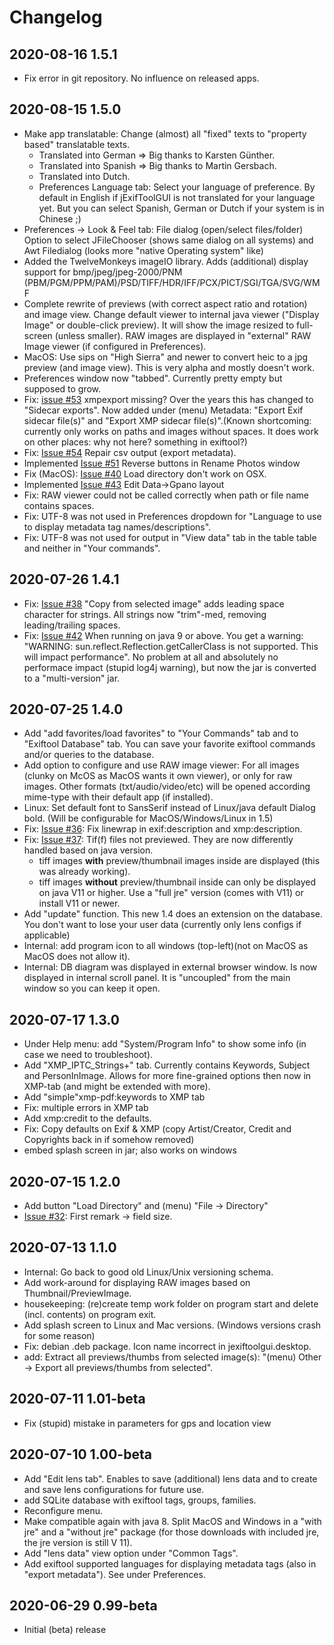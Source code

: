 # Changelog

## 2020-08-16 1.5.1
* Fix error in git repository. No influence on released apps.

## 2020-08-15 1.5.0
* Make app translatable: Change (almost) all "fixed" texts to "property based" translatable texts.
    * Translated into German => Big thanks to Karsten Günther.
    * Translated into Spanish => Big thanks to Martin Gersbach.
    * Translated into Dutch.
    * Preferences Language tab: Select your language of preference. By default in English if jExifToolGUI is not translated for your language yet.  But you can select Spanish, German or Dutch if your system is in Chinese ;) 
* Preferences -> Look & Feel tab: File dialog (open/select files/folder) Option to select JFileChooser (shows same dialog on all systems) and Awt Filedialog (looks more "native Operating system" like)
* Added the TwelveMonkeys imageIO library. Adds (additional) display support for bmp/jpeg/jpeg-2000/PNM (PBM/PGM/PPM/PAM)/PSD/TIFF/HDR/IFF/PCX/PICT/SGI/TGA/SVG/WMF
* Complete rewrite of previews (with correct aspect ratio and rotation) and image view. Change default viewer to internal java viewer ("Display Image" or double-click preview). It will show the image resized to full-screen (unless smaller). RAW images are displayed in "external" RAW Image viewer (if configured in Preferences). 
* MacOS: Use sips on "High Sierra" and newer to convert heic to a jpg preview (and image view). This is very alpha and mostly doesn't work.
* Preferences window now "tabbed". Currently pretty empty but supposed to grow.
* Fix: [issue #53](https://github.com/hvdwolf/jExifToolGUI/issues/53) xmpexport missing? Over the years this has changed to "Sidecar exports". Now added under (menu) Metadata: "Export Exif sidecar file(s)" and "Export XMP sidecar file(s)".(Known shortcoming: currently only works on paths and images without spaces. It does work on other places: why not here? something in exiftool?)
* Fix: [Issue #54](https://github.com/hvdwolf/jExifToolGUI/issues/54) Repair csv output (export metadata).
* Implemented [Issue #51](https://github.com/hvdwolf/jExifToolGUI/issues/51) Reverse buttons in Rename Photos window
* Fix (MacOS): [Issue #40](https://github.com/hvdwolf/jExifToolGUI/issues/40) Load directory don't work on OSX.
* Implemented [Issue #43](https://github.com/hvdwolf/jExifToolGUI/issues/43) Edit Data->Gpano layout
* Fix: RAW viewer could not be called correctly when path or file name contains spaces.
* Fix: UTF-8 was not used in Preferences dropdown for "Language to use to display metadata tag names/descriptions".
* Fix: UTF-8 was not used for output in "View data" tab in the table table and neither in "Your commands".


## 2020-07-26 1.4.1
* Fix: [Issue #38](https://github.com/hvdwolf/jExifToolGUI/issues/38) "Copy from selected image" adds leading space character for strings. All strings now "trim"-med, removing leading/trailing spaces.
* Fix: [Issue #42](https://github.com/hvdwolf/jExifToolGUI/issues/42) When running on java 9 or above. You get a warning: "WARNING: sun.reflect.Reflection.getCallerClass is not supported. This will impact performance". No problem at all and absolutely no performace impact (stupid log4j warning), but now the jar is converted to a "multi-version" jar.

## 2020-07-25 1.4.0
* Add "add favorites/load favorites" to "Your Commands" tab and to "Exiftool Database" tab. You can save your favorite exiftool commands and/or queries to the database.
* Add option to configure and use RAW image viewer: For all images (clunky on McOS as MacOS wants it own viewer), or only for raw images. Other formats (txt/audio/video/etc) will be opened according mime-type with their default app (if installed).
* Linux: Set default font to SansSerif instead of Linux/java default Dialog bold. (Will be configurable for MacOS/Windows/Linux in 1.5)
* Fix: [Issue #36](https://github.com/hvdwolf/jExifToolGUI/issues/36): Fix linewrap in exif:description and xmp:description.
* Fix: [Issue #37](https://github.com/hvdwolf/jExifToolGUI/issues/37): Tif(f) files not previewed. They are now differently handled based on java version.
    * tiff images **with** preview/thumbnail images inside are displayed (this was already working).
    * tiff images **without** preview/thumbnail inside can only be displayed on java V11 or higher. Use a "full jre" version (comes with V11) or install V11 or newer.
* Add "update" function. This new 1.4 does an extension on the database. You don't want to lose your user data (currently only lens configs if applicable)
* Internal: add program icon to all windows (top-left)(not on MacOS as MacOS does not allow it).
* Internal: DB diagram was displayed in external browser window. Is now displayed in internal scroll panel. It is "uncoupled" from the main window so you can keep it open.

## 2020-07-17 1.3.0
* Under Help menu: add "System/Program Info" to show some info (in case we need to troubleshoot).
* Add "XMP_IPTC_Strings+" tab. Currently contains Keywords, Subject and PersonInImage. Allows for more fine-grained options then now in XMP-tab (and might be extended with more).
* Add "simple"xmp-pdf:keywords to XMP tab
* Fix: multiple errors in XMP tab
* Add xmp:credit to the defaults.
* Fix: Copy defaults on Exif & XMP (copy Artist/Creator, Credit and Copyrights back in if somehow removed)
* embed splash screen in jar; also works on windows

## 2020-07-15 1.2.0
* Add button "Load Directory" and (menu) "File -> Directory"
* [Issue #32](https://github.com/hvdwolf/jExifToolGUI/issues/32): First remark -> field size.

## 2020-07-13 1.1.0
* Internal: Go back to good old Linux/Unix versioning schema.
* Add work-around for displaying RAW images based on Thumbnail/PreviewImage.
* housekeeping: (re)create temp work folder on program start and delete (incl. contents) on program exit.
* Add splash screen to Linux and Mac versions. (Windows versions crash for some reason)
* Fix: debian .deb package. Icon name incorrect in jexiftoolgui.desktop.
* add: Extract all previews/thumbs from selected image(s): "(menu) Other -> Export all previews/thumbs from selected".

## 2020-07-11 1.01-beta
* Fix (stupid) mistake in parameters for gps and location view

## 2020-07-10 1.00-beta
* Add "Edit lens tab". Enables to save (additional) lens data and to create and save lens configurations for future use. 
* add SQLite database with exiftool tags, groups, families.
* Reconfigure menu.
* Make compatible again with java 8. Split MacOS and Windows in a "with jre" and a "without jre" package (for those downloads with included jre, the jre version is still V 11).
* Add "lens data" view option under "Common Tags".
* Add exiftool supported languages for displaying metadata tags (also in "export metadata"). See under Preferences.


## 2020-06-29 0.99-beta
* Initial (beta) release
